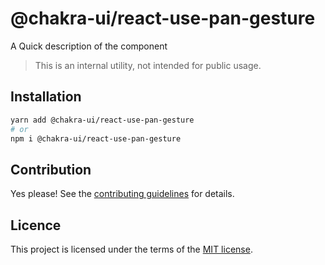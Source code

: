 # @chakra-ui/react-use-pan-gesture

A Quick description of the component

> This is an internal utility, not intended for public usage.

## Installation

```sh
yarn add @chakra-ui/react-use-pan-gesture
# or
npm i @chakra-ui/react-use-pan-gesture
```

## Contribution

Yes please! See the
[contributing guidelines](https://github.com/chakra-ui/chakra-ui/blob/master/CONTRIBUTING.md)
for details.

## Licence

This project is licensed under the terms of the
[MIT license](https://github.com/chakra-ui/chakra-ui/blob/master/LICENSE).
